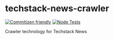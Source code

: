 # techstack-news-crawler

[![Commitizen friendly](https://img.shields.io/badge/commitizen-friendly-brightgreen.svg)](http://commitizen.github.io/cz-cli/)
[![Node Tests](https://github.com/yknx4/techstack-news-parser/actions/workflows/tests.yml/badge.svg)](https://github.com/yknx4/techstack-news-parser/actions/workflows/tests.yml)

Crawler technology for Techstack News
